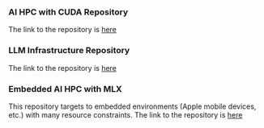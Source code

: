 ### AI HPC with CUDA Repository
The link to the repository is [here](https://github.com/project-ai101/ai-hpc-with-cuda)

### LLM Infrastructure Repository
The link to the repository is [here](https://github.com/project-ai101/llm-infra)

### Embedded AI HPC with MLX
This repository targets to embedded environments (Apple mobile devices, etc.) with many resource constraints. The link to the repository is [here](https://github.com/project-ai101/hpc-mlx)
